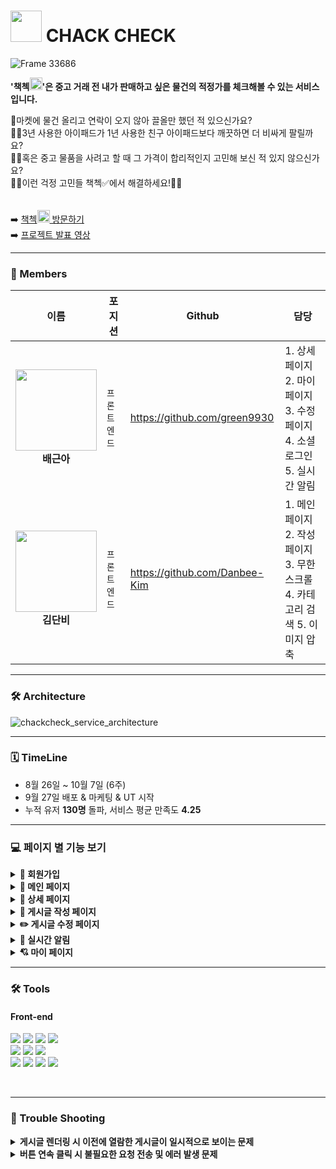 # <img width="50" src="https://user-images.githubusercontent.com/107227445/193999245-4344f8b9-1da4-4e1b-830e-e916fde4e39c.svg"> CHACK CHECK


![Frame 33686](https://user-images.githubusercontent.com/107227445/193818873-d2192561-f749-4ec5-a904-e58777c768f2.png)

**'책첵<img width="20" src="https://user-images.githubusercontent.com/107227445/193999245-4344f8b9-1da4-4e1b-830e-e916fde4e39c.svg">'은 중고 거래 전 내가 판매하고 싶은 물건의 적정가를 체크해볼 수 있는 서비스입니다.**

🥕마켓에 물건 올리고 연락이 오지 않아 끌올만 했던 적 있으신가요? <br/>
🙋‍♂️3년 사용한 아이패드가 1년 사용한 친구 아이패드보다 깨끗하면 더 비싸게 팔릴까요?<br/>
🙋‍♀️혹은 중고 물품을 사려고 할 때 그 가격이 합리적인지 고민해 보신 적 있지 않으신가요?<br/>
🙆‍♂️이런 걱정 고민들 책첵✅에서 해결하세요!🙆‍♂️<br/>
<br/>
<br/>
➡️ [책첵<img width="20" src="https://user-images.githubusercontent.com/107227445/193999245-4344f8b9-1da4-4e1b-830e-e916fde4e39c.svg"> 방문하기](https://www.chackcheck99.com/)
<br/>
➡️ [프로젝트 발표 영상](https://www.youtube.com/watch?v=D5EVLVwpUpQ)
<hr/>

### 🥇 Members

| 이름       | 포지션       | Github        | 담당                             |
| ---------- | ---------------- | -------------------------------- |  --------------------------------- |
| <img width="130" src ="https://user-images.githubusercontent.com/107227445/194048345-0becf4ad-13cd-4353-ad1e-af426f3b87a0.png"><br/>**<div align=center>배근아</div>** | `프론트엔드` | https://github.com/green9930 | 1. 상세 페이지 2. 마이 페이지 3. 수정 페이지 <br/> 4. 소셜 로그인 5. 실시간 알림 
|  <img width="130" src ="https://user-images.githubusercontent.com/107227445/194043256-40e67663-c6c6-400d-b3ad-0c2f01424743.png"><br/>**<div align=center>김단비</div>** | `프론트엔드` | https://github.com/Danbee-Kim| 1. 메인 페이지 2. 작성 페이지  3. 무한 스크롤 <br/> 4. 카테고리 검색 5. 이미지 압축
 
<hr/>

### 🛠 Architecture
![chackcheck_service_architecture](https://user-images.githubusercontent.com/69451758/194438733-4f815fa1-81d6-4cb3-a815-5fc57cc49200.png)

<hr/>



###  🗓 TimeLine

- 8월 26일 ~ 10월 7일 (6주)
- 9월 27일 배포 & 마케팅 & UT 시작
- 누적 유저 <b>130명</b> 돌파, 서비스 평균 만족도 <b>4.25</b>

<hr/>

###  💻 페이지 별 기능 보기 

<details>
<summary><b>🔑 회원가입</b></summary>
  
  - 구글, 네이버, 카카오를 통한 소셜 로그인
<img width="323" alt="스크린샷 2022-10-05 오전 12 01 51" src="https://user-images.githubusercontent.com/107227445/193854959-47f3bf92-11aa-4de2-a2c7-dc1e6b397555.png">
</details>

<details>
<summary><b>🎈 메인 페이지</b></summary>
  
- 책첵 내 가장 🎉핫한 게시글을 상단에서 확인할 수 있어요!
- 원하는 상품의 🗂카테고리별 책정가 문의를 진행 중, 진행 완료로 구분해서 찾아볼 수 있어요.  
  
![mainpage2](https://user-images.githubusercontent.com/107227445/194006660-f05c5e43-e8a5-4dec-a34a-1b4a84c7fa41.jpeg)

</details>

<details>
<summary><b>📒 상세 페이지</b></summary>

- 본인이 생각하는 적정가를 올리고 🗣️의견도 나눌 수 있어요.
- 상품 사진을 클릭해서 더 🔍크~~~~게 볼 수 있어요.
- 적정가를 채택✅할 수 있어요!
  
![detailpage2](https://user-images.githubusercontent.com/107227445/194010908-884e8004-2ad8-49d2-bb2f-c4201750cc2d.jpeg)
![detailpage1](https://user-images.githubusercontent.com/107227445/194009631-f669f8e7-6f64-4487-ab0e-9eaac87e0ea3.jpeg)

</details>

<details>
<summary><b>📝 게시글 작성 페이지</b></summary>
  
- 🥕마켓에 물건 올리기 전 책정가 문의를 작성 할 수 있어요! 
  
![formpage](https://user-images.githubusercontent.com/107227445/194005683-6aae7f5d-192b-4157-b84f-f5aff71f85a5.jpeg)
  
</details>


  
<details>
<summary><b> ✏️ 게시글 수정 페이지</b></summary>
  
-  내가 작성한 게시글을 수정 할 수 있어요! 
  
![editpage](https://user-images.githubusercontent.com/107227445/194011802-313a4d35-6521-47a0-bf2c-4671c8c5635b.jpeg)
  
</details>

<details> 
<summary><b>🔔 실시간 알림</b></summary>
  
- 작성한 글에 댓글이 달리면 접속해 있을 때도, 접속하지 않았을 때도 실시간으로 확인할 수 있어요.
  
![alarm](https://user-images.githubusercontent.com/107227445/194009505-e25ae1ae-292b-4670-84be-778d6db4b02d.jpeg)

</details>

<details>
<summary><b>💘 마이 페이지</b></summary>

- 본인의 📈포인트 현황을 확인할 수 있어요.
- 내가 쓴 🗒게시물을 볼 수 있어요.
- 💌이메일 수신 동의 여부를 변경할 수 있어요.
  
![mypage](https://user-images.githubusercontent.com/107227445/194009458-cb5a23d1-a3ff-4dd4-a076-9fce83e97e77.jpeg)

</details>



<hr/>



### 🛠 Tools

#### Front-end

<p>

  <img src="https://img.shields.io/badge/React-61DAFB?style=for-the-badge&logo=React&logoColor=black">
  <img src="https://img.shields.io/badge/React Query-FF4154?style=for-the-badge&logo=React Query&logoColor=white">
   <img src="https://img.shields.io/badge/Recoil-2E77BC?style=for-the-badge&logo=Recoil&logoColor=white">
  <img src="https://img.shields.io/badge/Axios-39477F?style=for-the-badge&logo=Axios&logoColor=white">
<br>
 <img src="https://img.shields.io/badge/React Router-CA4245?style=for-the-badge&logo=React Router&logoColor=white">
  <img src="https://img.shields.io/badge/Styled Components-DB7093?style=for-the-badge&logo=styledComponents&logoColor=white">
 <img src="https://img.shields.io/badge/Amazon AWS-232F3E?style=for-the-badge&logo=Amazon AWS&logoColor=white">
<br>
   <img src="https://img.shields.io/badge/github-%23121011.svg?style=for-the-badge&logo=github&logoColor=white">
  <img src="https://img.shields.io/badge/yarn-2C8EBB?style=for-the-badge&logo=yarn&logoColor=black">
  <img src="https://img.shields.io/badge/-aws%20amplify-FF9900?style=for-the-badge&logo=aws%20amplify&logoColor=white">
<img src="https://img.shields.io/badge/figma-%23F24E1E.svg?style=for-the-badge&logo=figma&logoColor=white">
</p>


<br/>


<hr/>

### 🎯 Trouble Shooting
<details>
<summary><b>게시글 렌더링 시 이전에 열람한 게시글이 일시적으로 보이는 문제 </b></summary>
</br>

❓ <b>문제상황</b>
<br/>
외부에서 상세 게시글을 눌렀을 때 이전에 열람한 게시글과 댓글이 화면에 일시적으로 나타났다가 사라지는 문제가 있었습니다.  

리액트 쿼리에 내장된 useQuery의 isLoading값으로 게시글 로딩 상태를 제어했는데 로딩은 끝났으나 refetch가 완료되지 않아 이전 게시글이 잠시 나타난 뒤 선택한 게시글이 나타났습니다.  
</br>
![trouble1](https://user-images.githubusercontent.com/107227445/194015192-fb65401f-5300-4a65-881b-7dad6909bf89.gif)

✔ <b>해결방안</b>
<br/>
`react query`의 `useQuery` 중 `isRefetching` 또는 `isLoading` 상태가 true이면 즉, refetch하거나 loading중인 상태면 게시글이 보이지 않도록 했습니다.  
</br>
![solution1](https://user-images.githubusercontent.com/107227445/194015228-a448cb2f-aae9-4b9a-91b8-441c947b65cc.gif)

</details>

<details>
<summary><b>버튼 연속 클릭 시 불필요한 요청 전송 및 에러 발생 문제</b></summary>

</br>

❓ <b>문제상황</b>
<br/>
게시글 작성 후 전송 버튼을 연속 클릭하면 패칭 중 중복 요청으로 인해 동일한 게시글이 여러 개 생성되고, 게시글 수정 시 완료 버튼을 연속 클릭하면 게시글 수정 에러가 발생했습니다. 

또한 마이 페이지 로고나 같은 카테고리 버튼을 클릭할 때마다 불필요하게 동일한 정보를 GET 요청하는 문제가 있었습니다.  
</br>
![trouble2](https://user-images.githubusercontent.com/107227445/194013416-2c0557e1-9fe9-4256-8259-bb97ae16f53d.gif)

✔ <b>해결방안</b>
<br/>
게시글 작성 및 수정의 경우 `react query`의 `isLoading`으로 API 요청 중이면 전송 버튼을 `disabled`처리해 중복 클릭을 방지했습니다. 

마이 페이지 로고, 카테고리 버튼의 중복 클릭은 `useState`, `useEffect`, `useRecoilState` 등 상태 관리를 사용해 동일한 상태일 때 같은 요청을 보낼 수 없도록 했습니다.  
</br>
![solution2](https://user-images.githubusercontent.com/107227445/194014680-be3b6038-0747-4ff1-bee6-bf2e91b5753f.gif)

</details>

